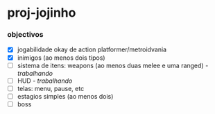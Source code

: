 # proj-jojinho

### objectivos

- [x] jogabilidade okay de action platformer/metroidvania
- [x] inimigos (ao menos dois tipos)
- [ ] sistema de itens: weapons (ao menos duas melee e uma ranged) _- trabalhando_
- [ ] HUD _- trabalhando_
- [ ] telas: menu, pause, etc
- [ ] estagios simples (ao menos dois)
- [ ] boss
